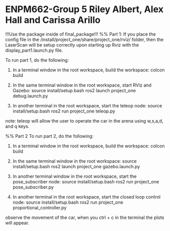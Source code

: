 # ENPM662-Group 5 Riley Albert, Alex Hall and Carissa Arillo
!!!Use the package inside of final_package!!!
%% Part 1:
If you place the config file in the <root workspace>/install/project_one/share/project_one/rviz/ folder, then the LaserScan will be setup correctly upon starting up Rviz with the display_part1.launch.py file. 

To run part 1, do the following:
1. In a terminal window in the root workspace, build the workspace:
colcon build

2. In the same terminal window in the root workspace, start RViz and Gazebo:
source install/setup.bash
ros2 launch project_one debug.launch.py

3. In another terminal in the root workspace, start the teleop node: 
source install/setup.bash
ros2 run project_one teleop.py

note: teleop will allow the user to operate the car in the arena using w,s,a,d, and q keys. 

%% Part 2
To run part 2, do the following: 
1. In a terminal window in the root workspace, build the workspace:
colcon build

2. In the same terminal window in the root workspace:
source install/setup.bash
ros2 launch project_one gazebo.launch.py

3. In another terminal window in the root workspace, start the pose_subscriber node:
source install/setup.bash
ros2 run project_one pose_subscriber.py

4. In another terminal in the root workspace, start the closed loop control node: 
source install/setup.bash
ros2 run project_one proportional_controller.py

observe the movement of the car, when you ctrl + c in the terminal the plots will appear.
